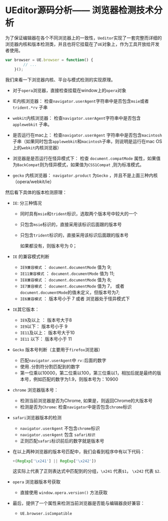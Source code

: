 # UEditor源码分析—— 浏览器检测技术分析



为了保证编辑器在各个不同浏览器上的一致性，`Ueditor`实现了一套完整而详细的浏览器内核和版本检测类，并且也将它挂载在了`UE`对象上，作为工具开放给开发者使用。

```javascript
var browser = UE.browser = function() {
        // ...
    }();
```

我们来看一下浏览器内核、平台与模式检测的实现原理。

* 对于`opera`浏览器，直接检查挂载在window上的`opera`对象

* IE内核浏览器： 检查`navigator.userAgent`字符串中是否包含`msie`或者 `trident.*rv` 子串
* `webkit`内核浏览器： 检查`navigator.userAgent`字符串中是否包含`applewebkit` 子串。
* 是否运行在mac上： 检查`navigator.userAgent` 字符串中是否包含`macintosh` 子串（如果同时包含`applewebkit`和`macintosh`子串，则说明是运行在mac OS上的`webkit`内核浏览器）
* 浏览器是是否运行在怪异模式下： 检查 `document.compatMode` 属性，如果值为`BackCompat`则为怪异模式，如果值为`CSS1Compat` ,则为标准模式。
* `gecko` 内核浏览器： `navigator.product` 为`Gecko` ，并且不是上面三种内核（opera/webkit/ie）

然后看下具体的版本检测原理：

* `IE`: 分三种情况

  * 同时具有`msie`和`trident`标识，选取两个版本号中较大的一个

  * 只包含`msie`标识的，直接采用该标识后面跟的版本号

  * 只包含`trident`标识的，直接采用该标识后面跟的版本号

    如果都没有，则版本号为 0；

* `IE` 的兼容模式判断

  * `IE9兼容模式` ： `document.documentMode` 值为 9;
  * `IE11兼容模式` ： `document.documentMode` 值为 11;
  * `IE8兼容模式` ： `document.documentMode` 值为 8;
  * `IE7兼容模式` ： `document.documentMode` 值为 7， 或者 `document.documentMode`的值未定义，但版本号为7;
  * `IE6兼容模式` ： 版本号小于 7 或者 浏览器处于怪异模式下

* `IE`其它版本：

  * `IE9`及以上 ： 版本号大于8
  * `IE9`以下： 版本号小于 9
  * `IE11`及以上： 版本号大于10
  * `IE11` 以下： 版本号小于 11

* `Gecko` 版本号判断（主要用于`firefox`浏览器）

  * 匹配`navigator.userAgent`中 `rv:`后面的数字
  * 使用`.`分割符分割匹配到的数字
  * 第一位乘以10000，第二位乘以100，第三位乘以1，相加后就是最终的版本号，例如匹配的数字为1.9，则版本号为：10900

* `chrome` 浏览器版本号：

  * 检测当前浏览器是否为Chrome, 如果是，则返回Chrome的大版本号
  * 检测是否为`Chrome`: 检查`navigator`中是否包含`chrome`标识

* `safari`浏览器版本的检测

  * `navigator.userAgent` 不包含`chrome`标识
  * `navigator.userAgent` 包含 `safari标识`
  * 正则匹配`safari`标识前后的数字就是版本号

* 在以上两种浏览器的版本号匹配中，我们会看到程序中有以下代码：

  ```javascript
  +(RegExp['\x241'] || RegExp['\x242'])
  ```

  这实际上代表了正则表达式中匹配到的分组，`\x241` 代表`$1`， `\x242` 代表 `$2`.

* `opera` 浏览器版本号获取

  * 直接使用 `window.opera.version()` 方法获取

* 最后，提供了一个属性来检测当前浏览器是否能与编辑器良好兼容：

  * `UE.browser.isCompatible`